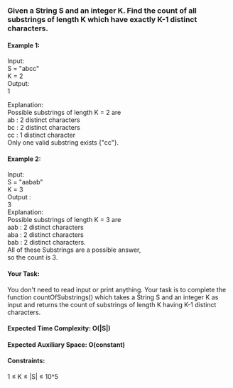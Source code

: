 ### Given a String S and an integer K. Find the count of all substrings of length K which have exactly K-1 distinct characters.
  
   
#### Example 1:  
  
Input:  
S = "abcc"  
K = 2  
Output:  
1  
  
Explanation:  
Possible substrings of length K = 2 are  
ab : 2 distinct characters  
bc : 2 distinct characters   
cc : 1 distinct character  
Only one valid substring exists {"cc"}.   
  
#### Example 2:  
Input:  
S = "aabab"   
K = 3  
Output :  
3  
Explanation:  
Possible substrings of length K = 3 are  
aab : 2 distinct characters  
aba : 2 distinct characters  
bab : 2 distinct characters.  
All of these Substrings are a possible answer,  
so the count is 3.  
  
  
#### Your Task:    
You don't need to read input or print anything. Your task is to complete the function countOfSubstrings() which takes a String S and an integer K as input and returns the count of substrings of length K having K-1 distinct characters.  


#### Expected Time Complexity: O(|S|)  
#### Expected Auxiliary Space: O(constant)  
  
#### Constraints:  
1 ≤ K ≤ |S| ≤ 10^5  
